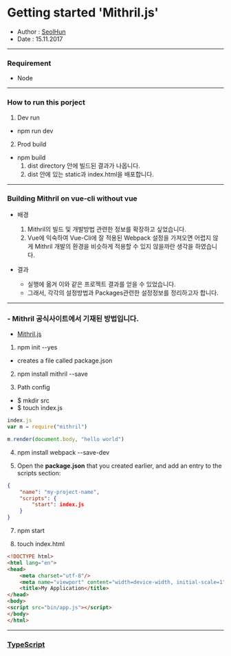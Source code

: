 # Getting started 'Mithril.js'
- Author : [SeolHun](https://github.com/SeolHun)
- Date : 15.11.2017
---
### Requirement
- Node

---
### How to run this porject
1. Dev run
- npm run dev

2. Prod build
- npm build
	1. dist directory 안에 빌드된 결과가 나옵니다.
	2. dist 안에 있는 static과 index.html을 배포합니다.

---
### Building Mithril on vue-cli without vue
- 배경
  1. Mithril의 빌드 및 개발방법 관련한 정보를 확장하고 싶었습니다.
  2. Vue에 익숙하여 Vue-Cli에 잘 적용된 Webpack 설정을 가져오면 어렵지 않게 Mithril 개발의 환경을 비슷하게 적용할 수 있지 않을까란 생각을 하였습니다.
  
- 결과
	- 실행에 옮겨 이와 같은 프로젝트 결과를 얻을 수 있었습니다.
	- 그래서, 각각의 설정방법과 Packages관련한 설정정보를 정리하고자 합니다.

---
### - Mithril 공식사이트에서 기재된 방법입니다.
- [Mithril.js](https://mithril.js.org/installation.html)
1. npm init --yes
- creates a file called package.json

2. npm install mithril --save

3. Path config
- $ mkdir src
- $ touch index.js
```javascript
index.js
var m = require("mithril")

m.render(document.body, "hello world")
```
4. npm install webpack --save-dev

5. Open the **package.json** that you created earlier, and add an entry to the scripts section:
```json
{
    "name": "my-project-name",
    "scripts": {
        "start": index.js
    }
}
```

7. npm start

8. touch index.html
```html
<!DOCTYPE html>
<html lang="en">
<head>
    <meta charset="utf-8"/>
    <meta name="viewport" content="width=device-width, initial-scale=1"/>
    <title>My Application</title>
</head>
<body>
<script src="bin/app.js"></script>
</body>
</html>
```

---
### [TypeScript](https://github.com/MithrilJS/mithril.d.ts)
